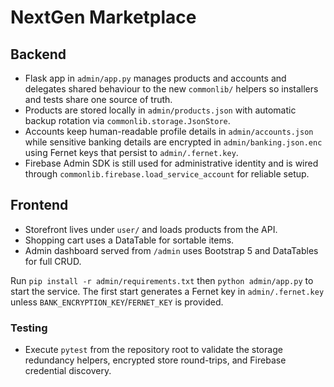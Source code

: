 # NextGen Marketplace

## Backend
- Flask app in `admin/app.py` manages products and accounts and delegates shared
  behaviour to the new `commonlib/` helpers so installers and tests share one
  source of truth.
- Products are stored locally in `admin/products.json` with automatic backup
  rotation via `commonlib.storage.JsonStore`.
- Accounts keep human-readable profile details in `admin/accounts.json` while
  sensitive banking details are encrypted in `admin/banking.json.enc` using
  Fernet keys that persist to `admin/.fernet.key`.
- Firebase Admin SDK is still used for administrative identity and is wired
  through `commonlib.firebase.load_service_account` for reliable setup.

## Frontend
- Storefront lives under `user/` and loads products from the API.
- Shopping cart uses a DataTable for sortable items.
- Admin dashboard served from `/admin` uses Bootstrap 5 and DataTables for full CRUD.

Run `pip install -r admin/requirements.txt` then `python admin/app.py` to start the service.
The first start generates a Fernet key in `admin/.fernet.key` unless
`BANK_ENCRYPTION_KEY`/`FERNET_KEY` is provided.

### Testing

- Execute `pytest` from the repository root to validate the storage redundancy
  helpers, encrypted store round-trips, and Firebase credential discovery.
